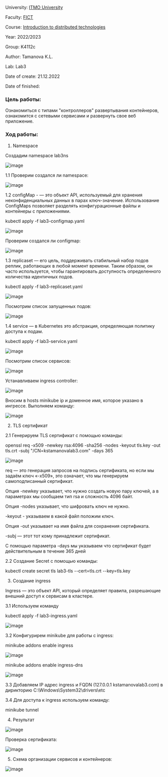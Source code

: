 University: [ITMO University](https://itmo.ru/ru/)

Faculty: [FICT](https://fict.itmo.ru)

Course: [Introduction to distributed technologies](https://github.com/itmo-ict-faculty/introduction-to-distributed-technologies)

Year: 2022/2023

Group: K4112c

Author: Tamanova K.L.

Lab: Lab3

Date of create: 21.12.2022

Date of finished: 

### Цель работы:

Ознакомиться с типами "контроллеров" развертывания контейнеров, ознакомится с сетевыми сервисами и развернуть свое веб приложение.

### Ход работы:

1. Namespace

Создадим namespace lab3ns

![image](https://user-images.githubusercontent.com/107037214/208969730-5c32e145-dd0d-48d0-a3e2-9f3a6ff3fa41.png)

1.1 Проверим создался ли namespace:

![image](https://user-images.githubusercontent.com/107037214/208969509-a119d668-53ad-49af-b2e4-77ebe0c62f7d.png)

1.2 configMap - — это объект API, используемый для хранения неконфиденциальных данных в парах ключ-значение.
Использование ConfigMaps позволяет разделять конфигурационные файлы и контейнеры с приложениями.

kubectl apply -f lab3-configmap.yaml

![image](https://user-images.githubusercontent.com/107037214/208969954-a460abc9-0078-4753-9f4c-92f7671416b3.png)

Проверим создался ли configmap:

![image](https://user-images.githubusercontent.com/107037214/208972228-22ddf895-9a06-4f9a-aae0-2e4d67d972ce.png)

1.3 replicaset — его цель, поддерживать стабильный набор подов реплик, работающих в любой момент времени. Таким образом, он часто используется, чтобы гарантировать доступность определенного количества идентичных подов.

kubectl apply -f lab3-replicaset.yaml

![image](https://user-images.githubusercontent.com/107037214/208970092-29a53cc2-2c7d-4193-bfae-fd47aacff2d6.png)

Посмотрим список запущенных подов:

![image](https://user-images.githubusercontent.com/107037214/208972749-3808a208-8c06-45ed-877f-557920fca7dd.png)

1.4 service — в Kubernetes это абстракция, определяющая политику доступа к подам.

kubectl apply -f lab3-service.yaml

![image](https://user-images.githubusercontent.com/107037214/208970132-0c928d68-e0dd-4d03-8ec3-b8b513b30629.png)

Посмотрим список сервисов:

![image](https://user-images.githubusercontent.com/107037214/208972978-08ccc5e0-4ef6-4b4f-80f9-1dbd548eea87.png)

Устанавливаем ingress controller:

![image](https://user-images.githubusercontent.com/107037214/208973992-ea297d56-f1a0-4f9a-a5da-b3a6caa3b6bf.png)

Вносим в hosts minikube ip и доменное имя, которое указано в ингрессе. Выполняем команду:

![image](https://user-images.githubusercontent.com/107037214/208974135-c1718a17-9e74-4776-9e35-c720275744b1.png)

2. TLS сертификат

2.1 Генерируем TLS сертификат с помощью команды:

openssl req -x509 -newkey rsa:4096 -sha256 -nodes -keyout tls.key -out tls.crt -subj "/CN=kstamanovalab3.com" -days 365

![image](https://user-images.githubusercontent.com/107037214/208959628-61a78802-bafa-4ce6-9901-872805df7a09.png)

req — это генерация запросов на подпись сертификата, но если мы задаём ключ «-x509», это означает, что мы генерируем самоподписанный сертификат.

Опция -newkey указывает, что нужно создать новую пару ключей, а в параметрах мы сообщаем тип rsa и сложность 4096 байт.

Опция -nodes указывает, что шифровать ключ не нужно.

-keyout - указываем в какой файл положим ключ.

Опция -out указывает на имя файла для сохранения сертификата.

-subj — этот тот кому принадлежит сертификат.

С помощью параметра -days мы указываем что сертификат будет действительным в течение 365 дней

2.2 Создание Secret с помощью команды:

kubectl create secret tls lab3-tls --cert=tls.crt --key=tls.key

3. Создание ingress

Ingress — это объект API, который определяет правила, разрешающие внешний доступ к сервисам в кластере.

3.1 Используем команду

kubectl apply -f lab3-ingress.yaml

![image](https://user-images.githubusercontent.com/107037214/208959193-351adc2a-0b21-4e27-aff4-b33efb313aa1.png)

3.2 Конфигурирем minikube для работы с ingress:

minikube addons enable ingress

![image](https://user-images.githubusercontent.com/107037214/208960644-0042338f-c9d3-48ce-a008-72d72752434b.png)

minikube addons enable ingress-dns

![image](https://user-images.githubusercontent.com/107037214/208960794-6936599a-2175-4f55-9bd8-fd7af683a5a5.png)

3.3 Добавляем IP адрес ingress и FQDN (127.0.0.1 kstamanovalab3.com) в дирикторию C:\Windows\System32\drivers\etc

3.4 Для доступа к ingress используем команду:

minikube tunnel

4. Результат

![image](https://user-images.githubusercontent.com/107037214/209481893-266e329d-ecd0-46fb-b590-ad070583c998.png)

Проверка сертификата:

![image](https://user-images.githubusercontent.com/107037214/209481638-8be2bf4b-55bf-45f4-8546-fbd83f0d7d58.png)

5. Схема организации сервисов и контейнеров:

![image](https://user-images.githubusercontent.com/107037214/209482013-b11b8052-7158-44f2-97dc-e509f2df227d.png)
